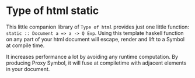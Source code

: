 # Type of html static

This little companion library of `Type of html` provides just one
little function: `static :: Document a => a -> Q Exp`.  Using this
template haskell function on any part of your html document will
escape, render and lift to a Symbol at compile time.

It increases performance a lot by avoiding any runtime computation.
By producing Proxy Symbol, it will fuse at compiletime with adjacent
elements in your document.
